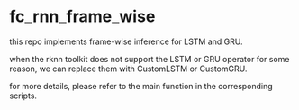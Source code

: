 # fc_rnn_frame_wise

this repo implements frame-wise inference for LSTM and GRU.

when the rknn toolkit does not support the LSTM or GRU operator for some reason, we can replace them with CustomLSTM or
CustomGRU.

for more details, please refer to the main function in the corresponding scripts.
